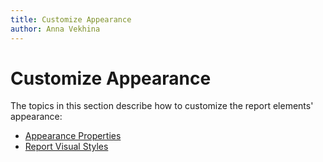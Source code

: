 ```yaml
---
title: Customize Appearance
author: Anna Vekhina
---
```

# Customize Appearance

The topics in this section describe how to customize the report elements' appearance:

* [Appearance Properties](customize-appearance/appearance-properties.md)
* [Report Visual Styles](customize-appearance/report-visual-styles.md)
